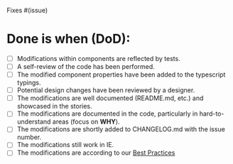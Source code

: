 Fixes #(issue)

# Done is when (DoD):
- [ ] Modifications within components are reflected by tests.
- [ ] A self-review of the code has been performed.
- [ ] The modified component properties have been added to the typescript typings.
- [ ] Potential design changes have been reviewed by a designer.
- [ ] The modifications are well documented (README.md, etc.) and showcased in the stories.
- [ ] The modifications are documented in the code, particularly in hard-to-understand areas (focus on **WHY**).
- [ ] The modifications are shortly added to CHANGELOG.md with the issue number.
- [ ] The modifications still work in IE.
- [ ] The modifications are according to our [Best Practices](https://github.com/axa-ch/patterns-library/blob/develop/documentation/CONTRIBUTION.md#best-practices)

